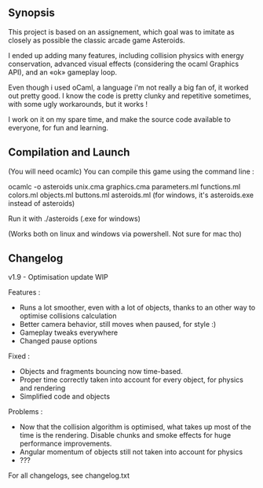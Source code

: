 ## Synopsis

This project is based on an assignement, which goal was to imitate as closely as possible the classic arcade game Asteroids.

I ended up adding many features, including collision physics with energy conservation, advanced visual effects (considering the ocaml Graphics API), and an «ok» gameplay loop.

Even though i used oCaml, a language i'm not really a big fan of, it worked out pretty good. I know the code is pretty clunky and repetitive sometimes, with some ugly workarounds, but it works !

I work on it on my spare time, and make the source code available to everyone, for fun and learning.

## Compilation and Launch

(You will need ocamlc)
You can compile this game using the command line :

ocamlc -o asteroids unix.cma graphics.cma parameters.ml functions.ml colors.ml objects.ml buttons.ml asteroids.ml
(for windows, it's asteroids.exe instead of asteroids)

Run it with ./asteroids (.exe for windows)

(Works both on linux and windows via powershell. Not sure for mac tho)

## Changelog

v1.9 - Optimisation update WIP

Features :
- Runs a lot smoother, even with a lot of objects, thanks to an other way to optimise collisions calculation
- Better camera behavior, still moves when paused, for style :)
- Gameplay tweaks everywhere
- Changed pause options

Fixed :
- Objects and fragments bouncing now time-based.
- Proper time correctly taken into account for every object, for physics and rendering
- Simplified code and objects

Problems :
- Now that the collision algorithm is optimised, what takes up most of the time is the rendering. Disable chunks and smoke effects for huge performance improvements.
- Angular momentum of objects still not taken into account for physics
- ???


For all changelogs, see changelog.txt
